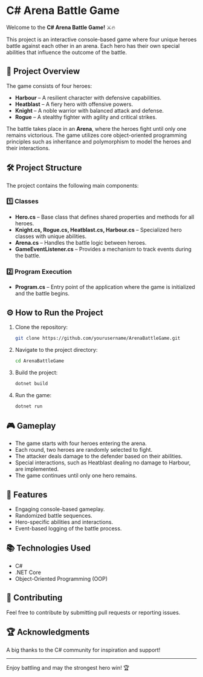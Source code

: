 # C# Arena Battle Game

Welcome to the **C# Arena Battle Game!** ⚔️🔥

This project is an interactive console-based game where four unique heroes battle against each other in an arena. Each hero has their own special abilities that influence the outcome of the battle.

## 📝 Project Overview

The game consists of four heroes:
- **Harbour** – A resilient character with defensive capabilities.
- **Heatblast** – A fiery hero with offensive powers.
- **Knight** – A noble warrior with balanced attack and defense.
- **Rogue** – A stealthy fighter with agility and critical strikes.

The battle takes place in an **Arena**, where the heroes fight until only one remains victorious. The game utilizes core object-oriented programming principles such as inheritance and polymorphism to model the heroes and their interactions.

## 🛠️ Project Structure

The project contains the following main components:

### 1️⃣ Classes
- **Hero.cs** – Base class that defines shared properties and methods for all heroes.
- **Knight.cs, Rogue.cs, Heatblast.cs, Harbour.cs** – Specialized hero classes with unique abilities.
- **Arena.cs** – Handles the battle logic between heroes.
- **GameEventListener.cs** – Provides a mechanism to track events during the battle.

### 2️⃣ Program Execution
- **Program.cs** – Entry point of the application where the game is initialized and the battle begins.

## ⚙️ How to Run the Project

1. Clone the repository:
   ```bash
   git clone https://github.com/yourusername/ArenaBattleGame.git
   ```
2. Navigate to the project directory:
   ```bash
   cd ArenaBattleGame
   ```
3. Build the project:
   ```bash
   dotnet build
   ```
4. Run the game:
   ```bash
   dotnet run
   ```

## 🎮 Gameplay

- The game starts with four heroes entering the arena.
- Each round, two heroes are randomly selected to fight.
- The attacker deals damage to the defender based on their abilities.
- Special interactions, such as Heatblast dealing no damage to Harbour, are implemented.
- The game continues until only one hero remains.

## 🚀 Features

- Engaging console-based gameplay.
- Randomized battle sequences.
- Hero-specific abilities and interactions.
- Event-based logging of the battle process.

## 📚 Technologies Used

- C#
- .NET Core
- Object-Oriented Programming (OOP)

## 🤝 Contributing

Feel free to contribute by submitting pull requests or reporting issues.

## 🏆 Acknowledgments

A big thanks to the C# community for inspiration and support!

---

Enjoy battling and may the strongest hero win! 🏆

